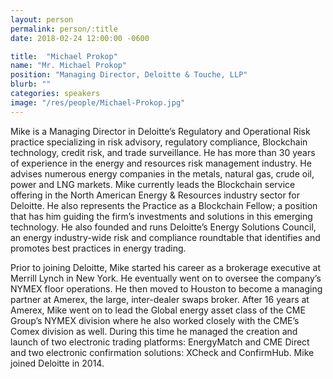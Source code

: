 ```yaml
---
layout: person
permalink: person/:title
date: 2018-02-24 12:00:00 -0600

title:  "Michael Prokop"
name: "Mr. Michael Prokop"
position: "Managing Director, Deloitte & Touche, LLP"
blurb: ""
categories: speakers
image: "/res/people/Michael-Prokop.jpg"
---
```


Mike is a Managing Director in Deloitte’s Regulatory and Operational Risk practice specializing in risk advisory, regulatory compliance, Blockchain technology, credit risk, and trade surveillance. He has more than 30 years of experience in the energy and resources risk management industry. He advises numerous energy companies in the metals, natural gas, crude oil, power and LNG markets.  Mike currently leads the Blockchain service offering in the North American Energy & Resources industry sector for Deloitte.  He also represents the Practice as a Blockchain Fellow; a position that has him guiding the firm’s investments and solutions in this emerging technology.  He also founded and runs Deloitte’s Energy Solutions Council, an energy industry-wide risk and compliance roundtable that identifies and promotes best practices in energy trading.

Prior to joining Deloitte, Mike started his career as a brokerage executive at Merrill Lynch in New York.  He eventually went on to oversee the company’s NYMEX floor operations. He then moved to Houston to become a managing partner at Amerex, the large, inter-dealer swaps broker. After 16 years at Amerex, Mike went on to lead the Global energy asset class of the CME Group’s NYMEX division where he also worked closely with the CME’s Comex division as well.  During this time he managed the creation and launch of two electronic trading platforms: EnergyMatch and CME Direct and two electronic confirmation solutions: XCheck and ConfirmHub.  Mike joined Deloitte in 2014.
